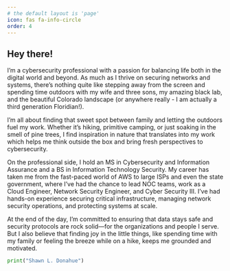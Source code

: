 ```yaml
---
# the default layout is 'page'
icon: fas fa-info-circle
order: 4
---
```



## Hey there!

I’m a cybersecurity professional with a passion for balancing life both in the digital world and beyond. As much as I thrive on securing networks and systems, there’s nothing quite like stepping away from the screen and spending time outdoors with my wife and three sons, my amazing black lab, and the beautiful Colorado landscape (or anywhere really - I am actually a third generation Floridian!).

I’m all about finding that sweet spot between family and letting the outdoors fuel my work. Whether it’s hiking, primitive camping, or just soaking in the smell of pine trees, I find inspiration in nature that translates into my work which helps me think outside the box and bring fresh perspectives to cybersecurity.

On the professional side, I hold an MS in Cybersecurity and Information Assurance and a BS in Information Technology Security. My career has taken me from the fast-paced world of AWS to large ISPs and even the state government, where I’ve had the chance to lead NOC teams, work as a Cloud Engineer, Network Security Engineer, and Cyber Security III. I’ve had hands-on experience securing critical infrastructure, managing network security operations, and protecting systems at scale.

At the end of the day, I’m committed to ensuring that data stays safe and security protocols are rock solid—for the organizations and people I serve. But I also believe that finding joy in the little things, like spending time with my family or feeling the breeze while on a hike, keeps me grounded and motivated.

```python
print("Shawn L. Donahue")